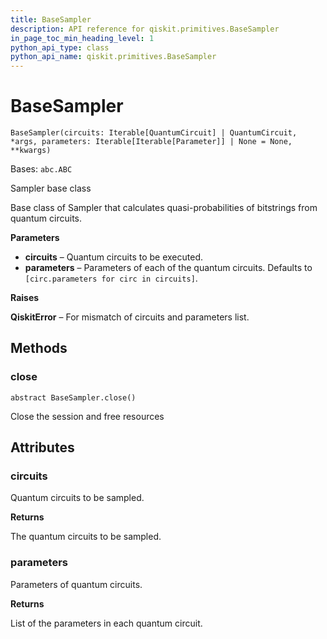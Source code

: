 ```yaml
---
title: BaseSampler
description: API reference for qiskit.primitives.BaseSampler
in_page_toc_min_heading_level: 1
python_api_type: class
python_api_name: qiskit.primitives.BaseSampler
---
```


# BaseSampler

<span id="qiskit.primitives.BaseSampler" />

`BaseSampler(circuits: Iterable[QuantumCircuit] | QuantumCircuit, *args, parameters: Iterable[Iterable[Parameter]] | None = None, **kwargs)`

Bases: `abc.ABC`

Sampler base class

Base class of Sampler that calculates quasi-probabilities of bitstrings from quantum circuits.

**Parameters**

*   **circuits** – Quantum circuits to be executed.
*   **parameters** – Parameters of each of the quantum circuits. Defaults to `[circ.parameters for circ in circuits]`.

**Raises**

**QiskitError** – For mismatch of circuits and parameters list.

## Methods

### close

<span id="qiskit.primitives.BaseSampler.close" />

`abstract BaseSampler.close()`

Close the session and free resources

## Attributes

<span id="qiskit.primitives.BaseSampler.circuits" />

### circuits

Quantum circuits to be sampled.

**Returns**

The quantum circuits to be sampled.

<span id="qiskit.primitives.BaseSampler.parameters" />

### parameters

Parameters of quantum circuits.

**Returns**

List of the parameters in each quantum circuit.

